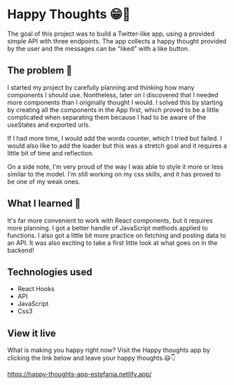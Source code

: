 # Happy Thoughts 😁💖

The goal of this project was to build a Twitter-like app, using a provided simple API with three endpoints. The app collects a happy thought provided by the user and the messages can be "liked" with a like button. 

## The problem 🤔

I started my project by carefully planning and thinking how many components I should use. Nontheless, later on I discovered that I needed more components than I originally thought I would. I solved this by starting by creating all the components in the App first, which proved to be a little complicated when separating them because I had to be aware of the useStates and exported urls.

If I had more time, I would add the words counter, which I tried but failed. I would also like to add the loader but this was a stretch goal and it requires a little bit of time and reflection.

On a side note, I'm very proud of the way I was able to style it more or less similar to the model. I'm still working on my css skills, and it has proved to be one of my weak ones.

<h2>What I learned 💪</h2> 

It's far more convenient to work with React components, but it requires more planning.
I got a better handle of JavaScript methods applied to functions.
I also got a little bit more practice on fetching and posting data to an API.
It was also exciting to take a first little look at what goes on in the backend!


<h2>Technologies used</h2>

<ul>
<li>React Hooks</li>
<li>API</li>
<li>JavaScript</li>
<li>Css3</li>
</ul>

## View it live

What is making you happy right now? Visit the Happy thoughts app by clicking the link below and leave your happy thoughts.😃👇

https://happy-thoughts-app-estefania.netlify.app/ 


